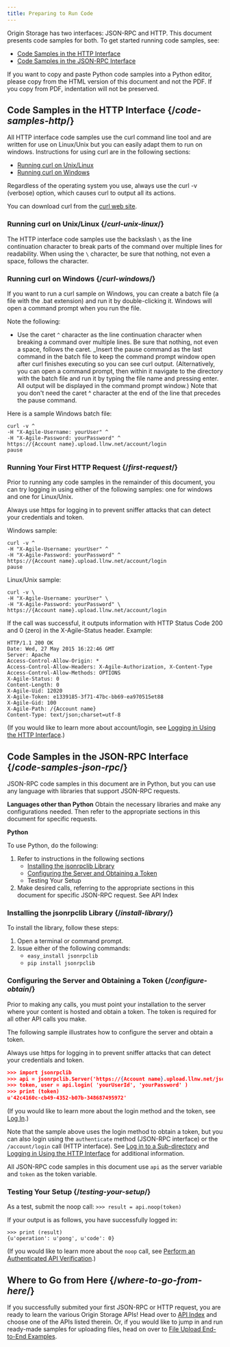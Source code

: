 ```yaml
---
title: Preparing to Run Code
---
```

Origin Storage has two interfaces: JSON-RPC and HTTP. This document presents code samples for both. To get started running code samples, see:

- [Code Samples in the HTTP Interface](#code-samples-http)
- [Code Samples in the JSON-RPC Interface](#code-samples-json-rpc)

<Callout type="info">If you want to copy and paste Python code samples into a Python editor, please copy from the HTML version of this document and not the PDF. If you copy from PDF, indentation will not be preserved.</Callout>

## Code Samples in the HTTP Interface  {/*code-samples-http*/}

All HTTP interface code samples use the curl command line tool and are written for use on Linux/Unix but you can easily adapt them to run on windows. Instructions for using curl are in the following sections:

- [Running curl on Unix/Linux](#curl-unix-linux)
- [Running curl on Windows](#code-samples-windows)

Regardless of the operating system you use, always use the curl -v (verbose) option, which causes curl to output all its actions.

You can download curl from the [curl web site](https://curl.haxx.se/).

### Running curl on Unix/Linux  {/*curl-unix-linux*/}
The HTTP interface code samples use the backslash `\` as the line continuation character to break parts of the command over multiple lines for readability. When using the `\` character, be sure that nothing, not even a space, follows the character.

### Running curl on Windows  {/*curl-windows*/}
If you want to run a curl sample on Windows, you can create a batch file (a file with the .bat extension) and run it by double-clicking it. Windows will open a command prompt when you run the file.

Note the following:
- Use the caret `^` character as the line continuation character when breaking a command over multiple lines. Be sure that nothing, not even a space, follows the caret.
_Insert the pause command as the last command in the batch file to keep the command prompt window open after curl finishes executing so you can see curl output. (Alternatively, you can open a command prompt, then within it navigate to the directory with the batch file and run it by typing the file name and pressing enter. All output will be displayed in the command prompt window.) Note that you don't need the caret ^ character at the end of the line that precedes the pause command.

Here is a sample Windows batch file:
```
curl -v ^
-H "X-Agile-Username: yourUser" ^
-H "X-Agile-Password: yourPassword" ^
https://{Account name}.upload.llnw.net/account/login
pause
```
### Running Your First HTTP Request {/*first-request*/}
Prior to running any code samples in the remainder of this document, you can try logging in using either of the following samples: one for windows and one for Linux/Unix.

<Callout type="info">Always use https for logging in to prevent sniffer attacks that can detect your credentials and token.</Callout>

Windows sample:

```
curl -v ^
-H "X-Agile-Username: yourUser" ^
-H "X-Agile-Password: yourPassword" ^
https://{Account name}.upload.llnw.net/account/login
pause
```

Linux/Unix sample:

```
curl -v \
-H "X-Agile-Username: yourUser" \
-H "X-Agile-Password: yourPassword" \
https://{Account name}.upload.llnw.net/account/login
```
If the call was successful, it outputs information with HTTP Status Code 200 and 0 (zero) in the X-Agile-Status header. Example:

```
HTTP/1.1 200 OK
Date: Wed, 27 May 2015 16:22:46 GMT
Server: Apache
Access-Control-Allow-Origin: *
Access-Control-Allow-Headers: X-Agile-Authorization, X-Content-Type
Access-Control-Allow-Methods: OPTIONS
X-Agile-Status: 0
Content-Length: 0
X-Agile-Uid: 12020
X-Agile-Token: e1339185-3f71-47bc-bb69-ea970515et88
X-Agile-Gid: 100
X-Agile-Path: /{Account name}
Content-Type: text/json;charset=utf-8
```
(If you would like to learn more about account/login, see [Logging in Using the HTTP Interface](/delivery/storage/apis/api_calls/logging_in_using_http_interface).)


## Code Samples in the JSON-RPC Interface  {/*code-samples-json-rpc*/}
JSON-RPC code samples in this document are in Python, but you can use any language with libraries that support JSON-RPC requests.

**Languages other than Python**
Obtain the necessary libraries and make any configurations needed. Then refer to the appropriate sections in this document for specific requests.

**Python**

To use Python, do the following:

1. Refer to instructions in the following sections
    - [Installing the jsonrpclib Library](#install-library)
    - [Configuring the Server and Obtaining a Token](#configure-obtain)
    - Testing Your Setup
2. Make desired calls, referring to the appropriate sections in this document for specific JSON-RPC request. See API Index

### Installing the jsonrpclib Library {/*install-library*/}
To install the library, follow these steps:

1. Open a terminal or command prompt.
2. Issue either of the following commands:
    - `easy_install jsonrpclib`
    - `pip install jsonrpclib`

### Configuring the Server and Obtaining a Token {/*configure-obtain*/}
Prior to making any calls, you must point your installation to the server where your content is hosted and obtain a token. The token is required for all other API calls you make.

The following sample illustrates how to configure the server and obtain a token.

<Callout type="info">Always use https for logging in to prevent sniffer attacks that can detect your credentials and token.</Callout>

```JSON
>>> import jsonrpclib
>>> api = jsonrpclib.Server('https://{Account name}.upload.llnw.net/jsonrpc')
>>> token, user = api.login( 'yourUserId', 'yourPassword' )
>>> print (token)
u'42c4160c-cb49-4352-b07b-348687495972'
```

(If you would like to learn more about the login method and the token, see [Log In](/delivery/storage/apis/api_calls/logging_in_using_the_json_rpc_interface).)

Note that the sample above uses the login method to obtain a token, but you can also login using the `authenticate` method (JSON-RPC interface) or the `/account/login` call (HTTP interface). See [Log in to a Sub-directory](delivery/storage/apis/api_calls/logging_in_using_the_json_rpc_interface/#log-in-to-subdirectory) and [Logging in Using the HTTP Interface](delivery/storage/apis/api_calls/logging_in_using_http_interface) for additional information.

<Callout type="info">All JSON-RPC code samples in this document use `api` as the server variable and `token` as the token variable.</Callout>

### Testing Your Setup  {/*testing-your-setup*/}
As a test, submit the noop call: `>>> result = api.noop(token)`

If your output is as follows, you have successfully logged in:

```
>>> print (result)
{u'operation': u'pong', u'code': 0}
```

(If you would like to learn more about the `noop` call, see [Perform an Authenticated API Verification](/delivery/storage/apis/api_calls/verifying_the_server_api_connecton/#pass-token).)

## Where to Go from Here  {/*where-to-go-from-here*/}
If you successfully submited your first JSON-RPC or HTTP request, you are ready to learn the various Origin Storage APIs! Head over to [API Index](/delivery/storage/apis/general_information/index_of_supported_api_calls) and choose one of the APIs listed therein. Or, if you would like to jump in and run ready-made samples for uploading files, head on over to [File Upload End-to-End Examples](/delivery/storage/apis/reference_materials/file_upload_examples).
